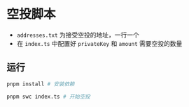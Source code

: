 # 空投脚本

- `addresses.txt` 为接受空投的地址，一行一个
- 在 `index.ts` 中配置好 `privateKey` 和 `amount` 需要空投的数量

## 运行

```bash
pnpm install # 安装依赖

pnpm swc index.ts # 开始空投
```
